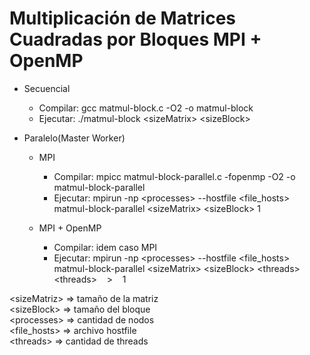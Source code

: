 # Multiplicación de Matrices Cuadradas por Bloques MPI + OpenMP

* Secuencial
  * Compilar: gcc matmul-block.c -O2 -o matmul-block
  * Ejecutar: ./matmul-block &lt;sizeMatrix&gt; &lt;sizeBlock&gt;
  
* Paralelo(Master Worker)
  * MPI
     * Compilar: mpicc matmul-block-parallel.c -fopenmp -O2 -o matmul-block-parallel
     * Ejecutar: mpirun -np &lt;processes&gt; --hostfile &lt;file_hosts&gt; matmul-block-parallel &lt;sizeMatrix&gt; &lt;sizeBlock&gt; 1
  
  * MPI + OpenMP
      * Compilar: idem caso MPI
      * Ejecutar: mpirun -np &lt;processes&gt; --hostfile &lt;file_hosts&gt; matmul-block-parallel &lt;sizeMatrix&gt; &lt;sizeBlock&gt; &lt;threads&gt;
                        <br/> &lt;threads&gt; &nbsp;&nbsp; > &nbsp;&nbsp; 1
                    
 
 &lt;sizeMatriz&gt; => tamaño de la matriz <br/>
 &lt;sizeBlock&gt; => tamaño del bloque <br/>
 &lt;processes&gt; => cantidad de nodos <br/>
 &lt;file_hosts&gt; => archivo hostfile <br/>
 &lt;threads&gt; =>  cantidad de threads <br/>
